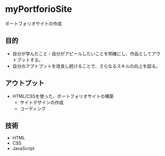 # myPortforioSite
ポートフォリオサイトの作成

## 目的
- 自分が学んだこと・自分がアピールしたいことを明確にし、作品としてアウトプットする。
- 自分のアプトプットを改良し続けることで、さらなるスキルの向上を図る。

## アウトプット
- HTML/CSSを使った、ポートフォリオサイトの構築
  - サイトデザインの作成
  - コーディング

## 技術
- HTML 
- CSS
- JavaScript

 

